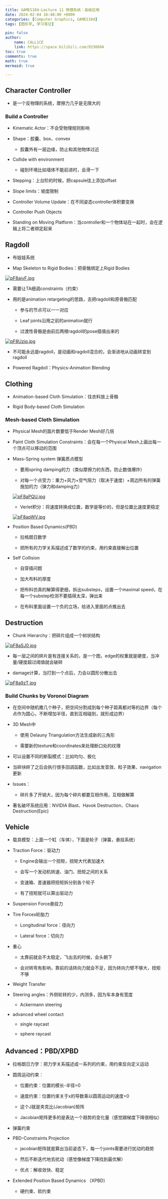 ```yaml
---
title: GAMES104-Lecture 11 物理系统：高级应用
date: 2024-02-04 16:48:00 +0800
categories: [Computer Graphics, GAMES104]
tags: [图形学, 学习笔记]

pin: false
author: 
    name: CALL1CE
    link: https://space.bilibili.com/9330604
toc: true
comments: true
math: true
mermaid: true

---
```


## Character Controller

* 是一个反物理的系统，摩擦力几乎是无限大的

### Build a Controller

* Kinematic Actor：不会受物理规则影响

* Shape：胶囊、box、convex
  
  * 胶囊外有一层边缘，防止和其他物体过近

* Collide with environment
  
  * 碰到环境比如墙体不能前进时，会滑一下

* Stepping：上台阶的时候，把capsule往上添加offset

* Slope limits：坡度限制

* Controller Volume Update：在不同姿态controller体积要变换

* Controller Push Objects

* Standing on Moving Platform：当controller和一个物体站在一起时，会在逻辑上将二者绑定起来

## Ragdoll

* 布娃娃系统

* Map Skeleton to Rigid Bodies：把骨骼绑定上Rigid Bodies

[![pF8aiyF.jpg](https://s11.ax1x.com/2024/02/13/pF8aiyF.jpg)](https://imgse.com/i/pF8aiyF)

* 需要让TA细调constraints（约束）

* 用的是animation retargeting的思路，去把ragdoll和原骨骼匹配
  
  * 参与的节点可以一一对应
  
  * Leaf joints沿用之前的animation就行
  
  * 过渡性骨骼是由前后两根ragdoll的pose插值出来的

[![pF8Uziq.jpg](https://s11.ax1x.com/2024/02/13/pF8Uziq.jpg)](https://imgse.com/i/pF8Uziq)

* 不可能永远是ragdoll，是动画和ragdoll混合的，会渐进地从动画转变到ragdoll

* Powered Ragdoll：Physics-Animation Blending

## Clothing

* Animation-based Cloth Simulation：往衣料放上骨骼

* Rigid Body-based Cloth Simulation

### Mesh-based Cloth Simulation

* Physical Mesh的面片数要低于Render Mesh好几倍

* Paint Cloth Simulation Constraints：会在每一个Physical Mesh上画出每一个顶点可以移动的范围

* Mass-Spring system 弹簧质点模型
  
  * 要用spring damping的力（类似摩擦力的东西，防止数值爆炸）
  
  * 对每一个点受力：重力+风力+空气阻力（取决于速度）+周边所有的弹簧施加的力（弹力和damping力）
  
  [![pF8aPQU.jpg](https://s11.ax1x.com/2024/02/13/pF8aPQU.jpg)](https://imgse.com/i/pF8aPQU)
  
  * Verlet积分：将速度转换成位置，数学是等价的，但是位置比速度更稳定
  
  [![pF8apWV.jpg](https://s11.ax1x.com/2024/02/13/pF8apWV.jpg)](https://imgse.com/i/pF8apWV)

* Position Based Dynamics(PBD)
  
  * 拉格朗日数学
  
  * 把所有的力学关系描述成了数学的约束，用约束直接解出位置

* Self Collision
  
  * 自穿插问题
  
  * 加大布料的厚度
  
  * 把布料仿真的解算得更细，拆出substeps，设置一个maximal speed，在每一个substep检测不要插得太深，弹出来
  
  * 在布料里面设置一个负的立场，给进入里面的点推出去

## Destruction

* Chunk Hierarchy：把碎片组成一个树状结构

[![pF8aSJ0.jpg](https://s11.ax1x.com/2024/02/13/pF8aSJ0.jpg)](https://imgse.com/i/pF8aSJ0)

* 每一层之间的碎片是有连接关系的，是一个图，edge的权重就是硬度，当冲量/硬度超过阈值就会破碎

* damage计算，当打到一个点后，力会以圆形分散出去

[![pF8a9zT.jpg](https://s11.ax1x.com/2024/02/13/pF8a9zT.jpg)](https://imgse.com/i/pF8a9zT)

### Build Chunks by Voronoi Diagram

* 在空间中随机撒几个种子，把空间分割成到每个种子距离都对等的边界（每个点作为圆心，不断增加半径，直到互相碰到，就形成边界）

* 3D Mesh中
  
  * 使用 Delauny Triangulation方法生成新的三角形
  
  * 需要新的texture和coordinates来处理断口处的纹理

* 可以设置不同的断裂模式：比如均匀、极化

* 当碎块碎了之后会执行很多回调函数，比如出发音效、粒子效果、navigation更新

* Issues：
  
  * 碎片多了开销大，因为每个碎片都要互相作用，互相做解算

* 著名破坏系统应用：NVIDIA Blast、Havok Destruction、Chaos Destruction(Epic)

## Vehicle

* 载具模型：上面一个缸（车体），下面是轮子（弹簧，悬挂系统）

* Traction Force：驱动力
  
  * Engine会输出一个扭矩，扭矩大代表加速大
  
  * 会写一个发动机转速、油门、扭矩之间的关系
  
  * 变速箱、差速器把扭矩拆分到各个轮子
  
  * 有了扭矩就可以算出驱动力

* Suspension Force悬挂力

* Tire Forces轮胎力
  
  * Longitudinal force：径向力
  
  * Lateral force：切向力

* 重心
  
  * 太靠前就会不太稳定，飞出去的时候，会头朝下
  
  * 会对转弯有影响，靠前的话转向力就会不足，因为转向力臂不够大，扭矩不够

* Weight Transfer

* Steering angles：外侧轮转的少，内测多，因为车本身有宽度
  
  * Ackermann steering

* advanced wheel contact
  
  * single raycast
  
  * sphere raycast

## Advanced：PBD/XPBD

* 拉格朗日力学：把力学关系描述成一系列的约束，用约束反向定义运动

* 圆周运动约束：
  
  * 位置约束：位置的模长-半径=0
  
  * 速度约束：位置约束关于x的导数乘以圆周运动的速度=0
  
  * 这个J就是夹克比(Jacobian)矩阵
  
  * Jacobian矩阵更多的是表达一个趋势的变化量（感觉跟梯度下降很相似）

* 弹簧约束

* PBD-Constraints Projection
  
  * jacobian矩阵就是算出当前姿态下，每一个joints需要进行扰动的趋势
  
  * 然后不断迭代地去扰动（感觉像梯度下降找到最优解）
  
  * 优点：解收敛快、稳定

* Extended Position Based Dynamics （XPBD）
  
  * 硬约束、软约束
